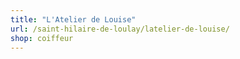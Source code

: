 ```yaml
---
title: "L'Atelier de Louise"
url: /saint-hilaire-de-loulay/latelier-de-louise/
shop: coiffeur
---
```

